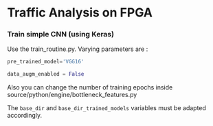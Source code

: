 # Traffic Analysis on FPGA



### Train simple CNN (using Keras)

Use the train_routine.py. Varying parameters are :

```python
pre_trained_model='VGG16'

data_augm_enabled = False
```

Also you can change the number of training epochs inside source/python/engine/bottleneck_features.py

The `base_dir` and `base_dir_trained_models` variables must be adapted accordingly.
